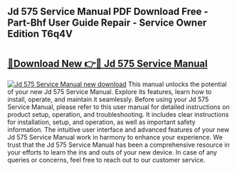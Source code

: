 ## Jd 575 Service Manual PDF Download Free - Part-Bhf User Guide Repair - Service Owner Edition T6q4V

# <h2><a href="http://bc84105.oget.top/?id=Jd+575+Service+Manual">🔗Download New 👉🔴 Jd 575 Service Manual</a></h2>

[![Jd 575 Service Manual new download](https://i.imgur.com/5g1atiW.png)](http://bc84105.oget.top/?id=Jd+575+Service+Manual)
This manual unlocks the potential of your new Jd 575 Service Manual. Explore its features, learn how to install, operate, and maintain it seamlessly. Before using your Jd 575 Service Manual, please refer to this user manual for detailed instructions on product setup, operation, and troubleshooting. It includes clear instructions for installation, setup, and operation, as well as important safety information. The intuitive user interface and advanced features of your new Jd 575 Service Manual work in harmony to enhance your experience. We trust that the Jd 575 Service Manual has been a comprehensive resource in your efforts to learn the ins and outs of your new device. In case of any queries or concerns, feel free to reach out to our customer service.
